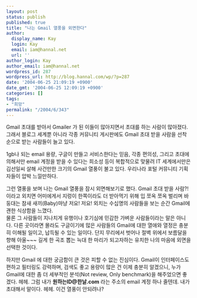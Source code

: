 ```yaml
---
layout: post
status: publish
published: true
title: "나는 Gmail 열풍을 외면한다"
author:
  display_name: Kay
  login: Kay
  email: iam@hannal.net
  url: ''
author_login: Kay
author_email: iam@hannal.net
wordpress_id: 287
wordpress_url: http://blog.hannal.com/wp/?p=287
date: '2004-06-25 21:09:19 +0900'
date_gmt: '2004-06-25 12:09:19 +0900'
categories: []
tags:
- "희망"
permalink: "/2004/6/343"
---
```

<p>Gmail 초대를 받아서 Gmailer 가 된 이들이 많아지면서 초대를 하는 사람이 많아졌다. 그래서 블로그 세계뿐 아니라 각종 커뮤니티 게시판에도 Gmail 초대 받을 사람을 선착순으로 받는 사람들이 늘고 있다.</p>
<p>1gb나 되는 email 용량, 구글이 만들고 서비스한다는 믿음, 각종 편의성, 그리고 초대에 의해서만 email 계정을 받을 수 있다는 희소성 등이 복합적으로 맞물려 IT 세계에서만은 김선일씨 살해 사건만한 크기의 Gmail 열풍이 불고 있다. 우리나라 포털 커뮤니티 기획자들이 압박 느낄만하다.</p>
<p>그런 열풍을 보며 나는 Gmail 열풍을 잠시 외면해보기로 했다. Gmail 초대 받을 사람?! 이라고 외치면 어미에게서 지렁이 한쪽이라도 더 받아먹기 위해 입 쪼옥 쪼옥 벌리며 바둥대는 참새 새끼(Baby)마냥 저요! 저요! 외치는 수십명의 사람들을 보는 순간 Gmail에 괜한 식상함을 느꼈다.<br />
물론 그 사람들이 지나치게 유행이나 호기심에 민감한 가벼운 사람들이라는 말은 아니다. 다른 곳이라면 몰라도 구글이기에 많은 사람들의 Gmail에 대한 열애와 열정은 충분히 이해될 일이고, 납득될 수 있는 일이다. 단지 무리에서 벗어나 절벽 위에서 보름달을 향해 아울~~~ 길게 한 곡조 뽑는 늑대 한 마리가 되고자하는 유치한 나의 마음에 외면을 선택한 것이다.</p>
<p>하지만 Gmail 에 대한 궁금함이 큰 것은 피할 수 없는 진심이다. Gmail이 인터페이스도 편하고 필터링도 강력하며, 검색도 좋고 용량이 많은 건 이제 충분히 알겠으니, 누가 Gmail에 대한 좀 더 세부적인 분석(Not review, Only benchmark)을 해주었으면 좋겠다. 헤헤. 그럼 내가 <b>원하는ID@한날.com</b> 라는 주소의 email 계정 하나 줄텐데. 내가 초대해서 말이다. 헤헤. 이건 열풍이 안되려나?</p>
